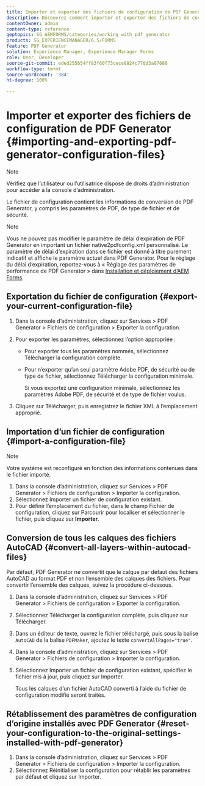 ```yaml
---
title: Importer et exporter des fichiers de configuration de PDF Generator
description: Découvrez comment importer et exporter des fichiers de configuration PDF Generator.
contentOwner: admin
content-type: reference
geptopics: SG_AEMFORMS/categories/working_with_pdf_generator
products: SG_EXPERIENCEMANAGER/6.5/FORMS
feature: PDF Generator
solution: Experience Manager, Experience Manager Forms
role: User, Developer
source-git-commit: eded255b54ff83f60f73cece8824c778d3a87680
workflow-type: tm+mt
source-wordcount: '384'
ht-degree: 100%

---
```


# Importer et exporter des fichiers de configuration de PDF Generator {#importing-and-exporting-pdf-generator-configuration-files}

>[!NOTE]
> 
> Vérifiez que l’utilisateur ou l’utilisatrice dispose de droits d’administration pour accéder à la console d’administration.

Le fichier de configuration contient les informations de conversion de PDF Generator, y compris les paramètres de PDF, de type de fichier et de sécurité.

>[!NOTE]
>
>Vous ne pouvez pas modifier le paramètre de délai d’expiration de PDF Generator en important un fichier native2pdfconfig.xml personnalisé. Le paramètre de délai d’expiration dans ce fichier est donné à titre purement indicatif et affiche le paramètre actuel dans PDF Generator. Pour le réglage du délai d’expiration, reportez-vous à « Réglage des paramètres de performance de PDF Generator » dans [Installation et déploiement d’AEM Forms](https://www.adobe.com/go/learn_aemforms_installJBoss_63_fr).

## Exportation du fichier de configuration {#export-your-current-configuration-file}

1. Dans la console d’administration, cliquez sur Services > PDF Generator > Fichiers de configuration > Exporter la configuration.
1. Pour exporter les paramètres, sélectionnez l’option appropriée :

   * Pour exporter tous les paramètres nommés, sélectionnez Télécharger la configuration complète.
   * Pour n’exporter qu’un seul paramètre Adobe PDF, de sécurité ou de type de fichier, sélectionnez Télécharger la configuration minimale.

     Si vous exportez une configuration minimale, sélectionnez les paramètres Adobe PDF, de sécurité et de type de fichier voulus.

1. Cliquez sur Télécharger, puis enregistrez le fichier XML à l’emplacement approprié.

## Importation d’un fichier de configuration {#import-a-configuration-file}

>[!NOTE]
>
>Votre système est reconfiguré en fonction des informations contenues dans le fichier importé.

1. Dans la console d’administration, cliquez sur Services > PDF Generator > Fichiers de configuration > Importer la configuration.
1. Sélectionnez Importer un fichier de configuration existant.
1. Pour définir l’emplacement du fichier, dans le champ Fichier de configuration, cliquez sur Parcourir pour localiser et sélectionner le fichier, puis cliquez sur **Importer**.

## Conversion de tous les calques des fichiers AutoCAD {#convert-all-layers-within-autocad-files}

Par défaut, PDF Generator ne convertit que le calque par défaut des fichiers AutoCAD au format PDF et non l’ensemble des calques des fichiers. Pour convertir l’ensemble des calques, suivez la procédure ci-dessous.

1. Dans la console d’administration, cliquez sur Services > PDF Generator > Fichiers de configuration > Exporter la configuration.
1. Sélectionnez Télécharger la configuration complète, puis cliquez sur Télécharger.
1. Dans un éditeur de texte, ouvrez le fichier téléchargé, puis sous la balise `AutoCAD` de la balise `PDFMaker`, ajoutez le texte `convertAllPages="true"`.
1. Dans la console d’administration, cliquez sur Services > PDF Generator > Fichiers de configuration > Importer la configuration.
1. Sélectionnez Importer un fichier de configuration existant, spécifiez le fichier mis à jour, puis cliquez sur Importer.

   Tous les calques d’un fichier AutoCAD converti à l’aide du fichier de configuration modifié seront traités.

## Rétablissement des paramètres de configuration d’origine installés avec PDF Generator {#reset-your-configuration-to-the-original-settings-installed-with-pdf-generator}

1. Dans la console d’administration, cliquez sur Services > PDF Generator > Fichiers de configuration > Importer la configuration.
1. Sélectionnez Réinitialiser la configuration pour rétablir les paramètres par défaut et cliquez sur Importer.
